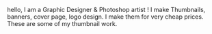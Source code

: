 hello,
I am a Graphic Designer & Photoshop artist !
I make Thumbnails, banners, cover page, logo design.
I make them for very cheap prices. 
These are some of my thumbnail work.
